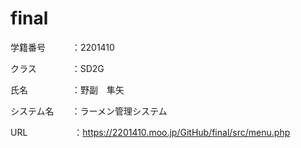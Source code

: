 # final
学籍番号　　　：2201410

クラス　　　　：SD2G

氏名　　　　　：野副　隼矢

システム名　　：ラーメン管理システム

URL　　　　　 ：https://2201410.moo.jp/GitHub/final/src/menu.php